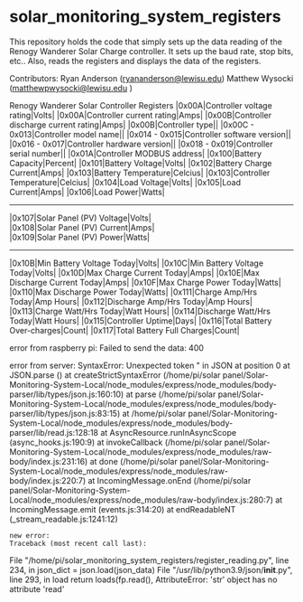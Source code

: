 # solar_monitoring_system_registers
This repository holds the code that simply sets up the data reading of the Renogy Wanderer Solar Charge controller. It sets up the baud rate, stop bits, etc.. Also, reads the registers and displays the data of the registers. 

Contributors:
Ryan Anderson (ryananderson@lewisu.edu)
Matthew Wysocki (matthewpwysocki@lewisu.edu )


Renogy Wanderer Solar Controller Registers
|0x00A|Controller voltage rating|Volts|
|0x00A|Controller current rating|Amps|
|0x00B|Controller discharge current rating|Amps|
|0x00B|Controller type||
|0x00C - 0x013|Controller model name||
|0x014 - 0x015|Controller software version||
|0x016 - 0x017|Controller hardware version||
|0x018 - 0x019|Controller serial number||
|0x01A|Controller MODBUS address|
|0x100|Battery Capacity|Percent|
|0x101|Battery Voltage|Volts|
|0x102|Battery Charge Current|Amps|
|0x103|Battery Temperature|Celcius|
|0x103|Controller Temperature|Celcius|
|0x104|Load Voltage|Volts|
|0x105|Load Current|Amps|
|0x106|Load Power|Watts|

**************************************
|0x107|Solar Panel (PV) Voltage|Volts|  
|0x108|Solar Panel (PV) Current|Amps|   
|0x109|Solar Panel (PV) Power|Watts|    
**************************************

|0x10B|Min Battery Voltage Today|Volts|
|0x10C|Min Battery Voltage Today|Volts|
|0x10D|Max Charge Current Today|Amps|
|0x10E|Max Discharge Current Today|Amps|
|0x10F|Max Charge Power Today|Watts|
|0x110|Max Discharge Power Today|Watts|
|0x111|Charge Amp/Hrs Today|Amp Hours|
|0x112|Discharge Amp/Hrs Today|Amp Hours|
|0x113|Charge Watt/Hrs Today|Watt Hours|
|0x114|Discharge Watt/Hrs Today|Watt Hours|
|0x115|Controller Uptime|Days|
|0x116|Total Battery Over-charges|Count|
|0x117|Total Battery Full Charges|Count|




error from raspberry pi:
Failed to send the data: 400


error from server:
SyntaxError: Unexpected token " in JSON at position 0
    at JSON.parse (<anonymous>)
    at createStrictSyntaxError (/home/pi/solar panel/Solar-Monitoring-System-Local/node_modules/express/node_modules/body-parser/lib/types/json.js:160:10)
    at parse (/home/pi/solar panel/Solar-Monitoring-System-Local/node_modules/express/node_modules/body-parser/lib/types/json.js:83:15)
    at /home/pi/solar panel/Solar-Monitoring-System-Local/node_modules/express/node_modules/body-parser/lib/read.js:128:18
    at AsyncResource.runInAsyncScope (async_hooks.js:190:9)
    at invokeCallback (/home/pi/solar panel/Solar-Monitoring-System-Local/node_modules/express/node_modules/raw-body/index.js:231:16)
    at done (/home/pi/solar panel/Solar-Monitoring-System-Local/node_modules/express/node_modules/raw-body/index.js:220:7)
    at IncomingMessage.onEnd (/home/pi/solar panel/Solar-Monitoring-System-Local/node_modules/express/node_modules/raw-body/index.js:280:7)
    at IncomingMessage.emit (events.js:314:20)
    at endReadableNT (_stream_readable.js:1241:12)



    new error:
    Traceback (most recent call last):
  File "/home/pi/solar_monitoring_system_registers/register_reading.py", line 234, in <module>
    json_dict = json.load(json_data)
  File "/usr/lib/python3.9/json/__init__.py", line 293, in load
    return loads(fp.read(),
AttributeError: 'str' object has no attribute 'read'

